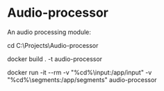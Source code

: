 # Audio-processor
An audio processing module:

cd C:\Projects\Audio-processor

docker build . -t audio-processor

docker run -it --rm -v "%cd%\input:/app/input" -v "%cd%\segments:/app/segments" audio-processor
